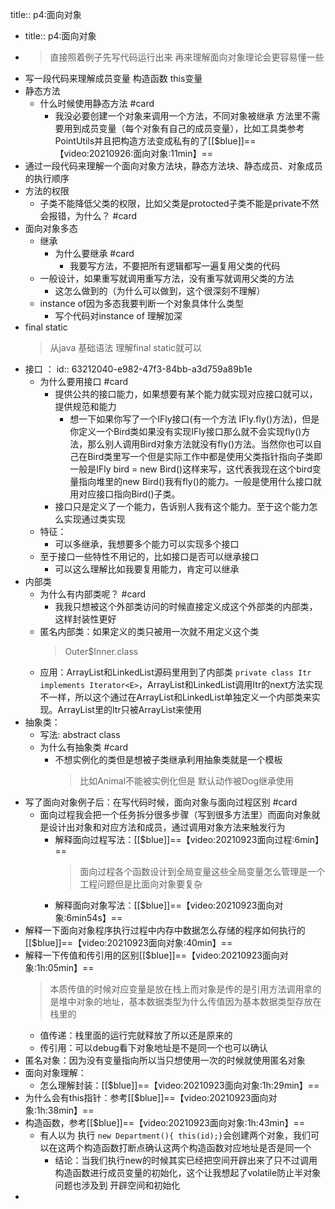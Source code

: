 title:: p4:面向对象

- title:: p4:面向对象
- > 直接照着例子先写代码运行出来 再来理解面向对象理论会更容易懂一些
- 写一段代码来理解成员变量  构造函数 this变量
- 静态方法
	- 什么时候使用静态方法 #card
		- 我没必要创建一个对象来调用一个方法，不同对象被继承 方法里不需要用到成员变量（每个对象有自己的成员变量），比如工具类参考PointUtils并且把构造方法变成私有的了[[$blue]]==【video:20210926:面向对象:11min】==
- 通过一段代码来理解一个面向对象方法块，静态方法块、静态成员、对象成员的执行顺序
- 方法的权限
	- 子类不能降低父类的权限，比如父类是protocted子类不能是private不然会报错，为什么？ #card
- 面向对象多态
	- 继承
		- 为什么要继承 #card
			- 我要写方法，不要把所有逻辑都写一遍复用父类的代码
	- 一般设计，如果重写就调用重写方法，没有重写就调用父类的方法
		- 这怎么做到的（为什么可以做到，这个很深刻不理解）
	- instance of因为多态我要判断一个对象具体什么类型
		- 写个代码对instance of 理解加深
- final static
  > 从java 基础语法 理解final static就可以
- 接口 ：
  id:: 63212040-e982-47f3-84bb-a3d759a89b1e
	- 为什么要用接口 #card
		- 提供公共的接口能力，如果想要有某个能力就实现对应接口就可以，提供规范和能力
			- 想一下如果你写了一个IFly接口(有一个方法 IFly.fly()方法)，但是你定义一个Bird类如果没有实现IFly接口那么就不会实现fly()方法，那么别人调用Bird对象方法就没有fly()方法。当然你也可以自己在Bird类里写一个但是实际工作中都是使用父类指针指向子类即一般是IFly bird = new Bird()这样来写，这代表我现在这个bird变量指向堆里的new Bird()我有fly()的能力。一般是使用什么接口就用对应接口指向Bird()子类。
		- 接口只是定义了一个能力，告诉别人我有这个能力。至于这个能力怎么实现通过类实现
	- 特征：
		- 可以多继承，我想要多个能力可以实现多个接口
	- 至于接口一些特性不用记的，比如接口是否可以继承接口
		- 可以这么理解比如我要复用能力，肯定可以继承
- 内部类
	- 为什么有内部类呢？ #card
		- 我我只想被这个外部类访问的时候直接定义成这个外部类的内部类，这样封装性更好
	- 匿名内部类：如果定义的类只被用一次就不用定义这个类
	  > Outer$Inner.class
	- 应用：ArrayList和LinkedList源码里用到了内部类
	  `private class Itr implements Iterator<E>`，ArrayList和LinkedList调用Itr的next方法实现不一样，所以这个通过在ArrayList和LinkedList单独定义一个内部类来实现。ArrayList里的Itr只被ArrayList来使用
- 抽象类：
	- 写法:  abstract class
	- 为什么有抽象类 #card
		- 不想实例化的类但是想被子类继承利用抽象类就是一个模板
		  > 比如Animal不能被实例化但是 默认动作被Dog继承使用
- 写了面向对象例子后：在写代码时候，面向对象与面向过程区别 #card
	- 面向过程我会把一个任务拆分很多步骤（写到很多方法里）而面向对象就是设计出对象和对应方法和成员，通过调用对象方法来触发行为
		- 解释面向过程写法：[[$blue]]==【video:20210923面向过程:6min】==
		  > 面向过程各个函数设计到全局变量这些全局变量怎么管理是一个工程问题但是比面向对象要复杂
		- 解释面向对象写法：[[$blue]]==【video:20210923面向对象:6min54s】==
- 解释一下面向对象程序执行过程中内存中数据怎么存储的程序如何执行的[[$blue]]==【video:20210923面向对象:40min】==
- 解释一下传值和传引用的区别[[$blue]]==【video:20210923面向对象:1h:05min】==
  > 本质传值的时候对应变量是放在栈上而对象是传的是引用方法调用拿的是堆中对象的地址，基本数据类型为什么传值因为基本数据类型存放在栈里的
	- 值传递：栈里面的运行完就释放了所以还是原来的
	- 传引用：可以debug看下对象地址是不是同一个也可以确认
- 匿名对象：因为没有变量指向所以当只想使用一次的时候就使用匿名对象
- 面向对象理解：
	- 怎么理解封装：[[$blue]]==【video:20210923面向对象:1h:29min】==
- 为什么会有this指针：参考[[$blue]]==【video:20210923面向对象:1h:38min】==
- 构造函数，参考[[$blue]]==【video:20210923面向对象:1h:43min】==
	- 有人以为 执行 `new Department(){ this(id);}`会创建两个对象，我们可以在这两个构造函数打断点确认这两个构造函数对应地址是否是同一个
		- 结论：当我们执行new的时候其实已经把空间开辟出来了只不过调用构造函数进行成员变量的初始化，这个让我想起了volatile防止半对象问题也涉及到 开辟空间和初始化
-